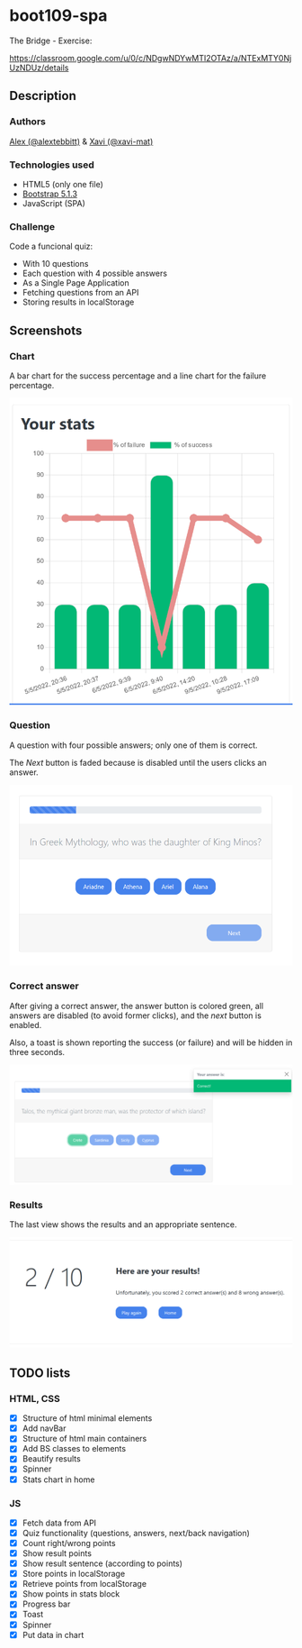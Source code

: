 # boot109-spa
The Bridge - Exercise:

https://classroom.google.com/u/0/c/NDgwNDYwMTI2OTAz/a/NTExMTY0NjUzNDUz/details

## Description

### Authors
[Alex (@alextebbitt)](@alextebbitt) & [Xavi (@xavi-mat)](@xavi-mat)

### Technologies used
* HTML5 (only one file)
* [Bootstrap 5.1.3](https://getbootstrap.com)
* JavaScript (SPA)

### Challenge
Code a funcional quiz:
* With 10 questions
* Each question with 4 possible answers
* As a Single Page Application
* Fetching questions from an API
* Storing results in localStorage

## Screenshots

### Chart
A bar chart for the success percentage and a line chart for the failure percentage.

![Chart image](./doc/chart.png)

### Question
A question with four possible answers; only one of them is correct.

The *Next* button is faded because is disabled until the users clicks an answer.

![Question image](./doc/question.png)

### Correct answer
After giving a correct answer, the answer button is colored green, all answers
are disabled (to avoid former clicks), and the *next* button is enabled.

Also, a toast is shown reporting the success (or failure) and will be hidden in
three seconds.

![Answer Image](./doc/answer.png)

### Results
The last view shows the results and an appropriate sentence.

![Results Image](./doc/results.png)

## TODO lists

### HTML, CSS
- [x] Structure of html minimal elements
- [x] Add navBar
- [x] Structure of html main containers
- [x] Add BS classes to elements
- [x] Beautify results
- [x] Spinner
- [x] Stats chart in home

### JS
- [x] Fetch data from API
- [x] Quiz functionality (questions, answers, next/back navigation)
- [x] Count right/wrong points
- [x] Show result points
- [x] Show result sentence (according to points)
- [x] Store points in localStorage
- [x] Retrieve points from localStorage
- [x] Show points in stats block
- [x] Progress bar
- [x] Toast
- [x] Spinner
- [x] Put data in chart
